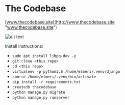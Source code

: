 # The Codebase


[www.thecodebase.site](http://www.thecodebase.site "www.thecodebase.site")


![alt text](https://raw.githubusercontent.com/thecodebasesite/django_thecodebase/master/docs/thecodebase.png)

Install instructions:

* `sudo apt install libpq-dev -y`
* `git clone <this repo>`
* `cd <this repo>`
* `virtualenv -p python3.6 /home/elmeri/.venv/django`
* `source /home/elmeri/.venv/bin/activate`
* `pip install -r requirements.txt`
* `createdb thecodebase`
* `python manage.py migrate`
* `python manage.py runserver`
